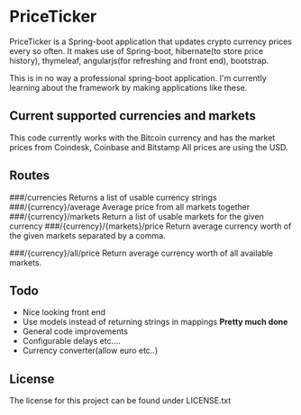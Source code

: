 # PriceTicker
PriceTicker is a Spring-boot application that updates crypto currency prices every so often.
It makes use of Spring-boot, hibernate(to store price history), thymeleaf, angularjs(for refreshing and front end), bootstrap.

This is in no way a professional spring-boot application. I'm currently learning about the framework by making applications like these.

## Current supported currencies and markets
This code currently works with the Bitcoin currency and has the market prices from Coindesk, Coinbase and Bitstamp
All prices are using the USD. 

## Routes
###/currencies
Returns a list of usable currency strings
###/{currency}/average
Average price from all markets together
###/{currency}/markets
Return a list of usable markets for the given currency
###/{currency}/{markets}/price
Return average currency worth of the given markets separated by a comma.

###/{currency}/all/price
Return average currency worth of all available markets.

## Todo
- Nice looking front end
- Use models instead of returning strings in mappings **Pretty much done**
- General code improvements
- Configurable delays etc....
- Currency converter(allow euro etc..)

## License
The license for this project can be found under LICENSE.txt
